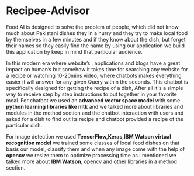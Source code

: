 # Recipee-Advisor
Food AI is designed to solve the problem of people, which did not know much about Pakistani dishes they in a hurry and they try to make local food by
themselves in a few minutes and if they know about the dish, but forget their names so they easily find the name by using our application we build this
application by keep in mind that particular audience.

In this modern era where website’s , applications and blogs have a great impact on human’s but somehow it takes time for searching any website for a recipe or
watching 10-20mins video, where chatbots makes everything easier it will answer for any given Query within the seconds. This chatbot is specifically designed for
getting the recipe of a dish, After all it's a simple way to receive step by step instructions to put together in your favorite meal. For chatbot we used an
**advanced vector space model** with some **python learning libraries like nltk** and we talked more about libraries and modules in the method section and the
chatbot interaction with users and asked for a dish to find out its recipe and chatbot provided a recipe of the particular dish.

For image detection we used **TensorFlow,Keras,IBM Watson virtual recognition model** we trained some classes of local food dishes on that basis our model,
classify them and when any image come with the help of **opencv** we resize them to optimize processing time as I mentioned we talked more about **IBM Watson**,
opencv and other libraries in a method section.


